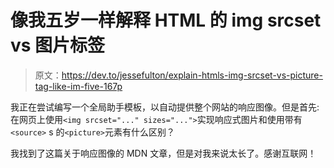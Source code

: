 # 像我五岁一样解释 HTML 的 img srcset vs 图片标签

> 原文：<https://dev.to/jessefulton/explain-htmls-img-srcset-vs-picture-tag-like-im-five-167p>

我正在尝试编写一个全局助手模板，以自动提供整个网站的响应图像。但是首先:在网页上使用`<img srcset="..." sizes="...">`实现响应式图片和使用带有`<source>` s 的`<picture>`元素有什么区别？

我找到了这篇关于响应图像的 MDN 文章，但是对我来说太长了。感谢互联网！